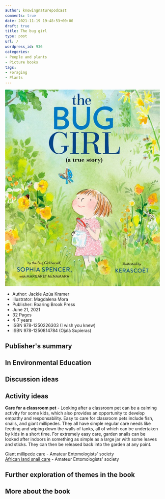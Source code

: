 ```yaml
---
author: knowingnaturepodcast
comments: true
date: 2021-11-19 19:48:53+00:00
draft: true
title: The bug girl
type: post
url: /
wordpress_id: 936
categories:
- People and plants
- Picture books
tags:
- Foraging
- Plants
---
```


![](bug-girl-cover.jpg)

  * Author: Jackie Azúa Kramer
  * Illustrator: Magdalena Mora
  * Publisher: Roaring Brook Press
  * June 21, 2021
  * 32 Pages 
  * 4-7 years 
  * ISBN 978-1250226303 (I wish you knew)
  * ISBN 978-1250814784 (Ojalá Supieras)

## Publisher's summary

## In Environmental Education

## Discussion ideas

## Activity ideas

**Care for a classroom pet** \- Looking after a classroom pet can be a calming
activity for some kids, which also provides an opportunity to develop empathy
and responsability. Easy to care for classroom pets include fish, snails, and
giant millipedes. They all have simple regular care needs like feeding and
wiping down the walls of tanks, all of which can be undertaken by kids in a
short time. For extremely easy care, garden snails can be looked after indoors
in something as simple as a large jar with some leaves and sticks. They can
then be released back into the garden at any point.

[Giant millipede care](https://www.amentsoc.org/insects/caresheets/millipedes.html) \- Amateur Entomologists' society  
[African land snail care](https://www.amentsoc.org/insects/caresheets/giant-african-land-snails.html) \- Amateur Entomologists' society

## Further exploration of themes in the book

## More about the book

